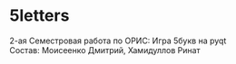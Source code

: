 # 5letters  
2-ая Семестровая работа по ОРИС: Игра 5букв на pyqt  
Состав: Моисеенко Дмитрий, Хамидуллов Ринат
